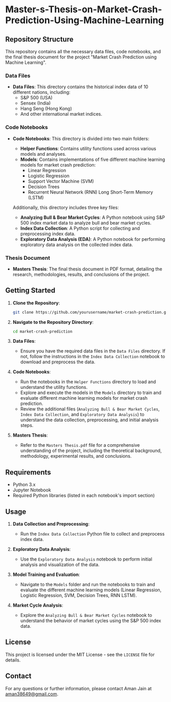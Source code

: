 # Master-s-Thesis-on-Market-Crash-Prediction-Using-Machine-Learning

## Repository Structure

This repository contains all the necessary data files, code notebooks, and the final thesis document for the project "Market Crash Prediction using Machine Learning".

### Data Files

- **Data Files**: This directory contains the historical index data of 10 different nations, including:
  - S&P 500 (USA)
  - Sensex (India)
  - Hang Seng (Hong Kong)
  - And other international market indices.

### Code Notebooks

- **Code Notebooks**: This directory is divided into two main folders:
  - **Helper Functions**: Contains utility functions used across various models and analyses.
  - **Models**: Contains implementations of five different machine learning models for market crash prediction:
    - Linear Regression
    - Logistic Regression
    - Support Vector Machine (SVM)
    - Decision Trees
    - Recurrent Neural Network (RNN) Long Short-Term Memory (LSTM)

  Additionally, this directory includes three key files:
  - **Analyzing Bull & Bear Market Cycles**: A Python notebook using S&P 500 index market data to analyze bull and bear market cycles.
  - **Index Data Collection**: A Python script for collecting and preprocessing index data.
  - **Exploratory Data Analysis (EDA)**: A Python notebook for performing exploratory data analysis on the collected index data.

### Thesis Document

- **Masters Thesis**: The final thesis document in PDF format, detailing the research, methodologies, results, and conclusions of the project.

## Getting Started

1. **Clone the Repository**:
   ```sh
   git clone https://github.com/yourusername/market-crash-prediction.git
   ```
2. **Navigate to the Repository Directory**:
   ```sh
   cd market-crash-prediction
   ```

3. **Data Files**:
   - Ensure you have the required data files in the `Data Files` directory. If not, follow the instructions in the `Index Data Collection` notebook to download and preprocess the data.

4. **Code Notebooks**:
   - Run the notebooks in the `Helper Functions` directory to load and understand the utility functions.
   - Explore and execute the models in the `Models` directory to train and evaluate different machine learning models for market crash prediction.
   - Review the additional files (`Analyzing Bull & Bear Market Cycles`, `Index Data Collection`, and `Exploratory Data Analysis`) to understand the data collection, preprocessing, and initial analysis steps.

5. **Masters Thesis**:
   - Refer to the `Masters Thesis.pdf` file for a comprehensive understanding of the project, including the theoretical background, methodology, experimental results, and conclusions.

## Requirements

- Python 3.x
- Jupyter Notebook
- Required Python libraries (listed in each notebook's import section)

## Usage

1. **Data Collection and Preprocessing**:
   - Run the `Index Data Collection` Python file to collect and preprocess index data.

2. **Exploratory Data Analysis**:
   - Use the `Exploratory Data Analysis` notebook to perform initial analysis and visualization of the data.

3. **Model Training and Evaluation**:
   - Navigate to the `Models` folder and run the notebooks to train and evaluate the different machine learning models (Linear Regression, Logistic Regression, SVM, Decision Trees, RNN LSTM).

4. **Market Cycle Analysis**:
   - Explore the `Analyzing Bull & Bear Market Cycles` notebook to understand the behavior of market cycles using the S&P 500 index data.

## License

This project is licensed under the MIT License - see the `LICENSE` file for details.

## Contact

For any questions or further information, please contact Aman Jain at aman38649@gmail.com.
